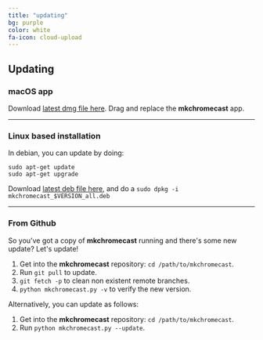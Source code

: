 ```yaml
---
title: "updating"
bg: purple
color: white
fa-icon: cloud-upload
---
```


## Updating

### macOS app

Download [latest dmg file
here](https://github.com/muammar/mkchromecast/releases/latest). Drag and replace the
**mkchromecast** app.

-------------------------

### Linux based installation

In debian, you can update by doing:

```
sudo apt-get update
sudo apt-get upgrade
```

Download [latest deb file
here](https://github.com/muammar/mkchromecast/releases/latest), and do a `sudo dpkg -i
mkchromecast_$VERSION_all.deb`

------------------------------------

### From Github

So you've got a copy of **mkchromecast** running and there's some new update?
Let's update!

1. Get into the **mkchromecast** repository: `cd /path/to/mkchromecast`.
2. Run `git pull` to update.
2. `git fetch -p` to clean non existent remote branches.
3. `python mkchromecast.py -v` to verify the new version.

Alternatively, you can update as follows:

1. Get into the **mkchromecast** repository: `cd /path/to/mkchromecast`.
2. Run ` python mkchromecast.py --update `.

